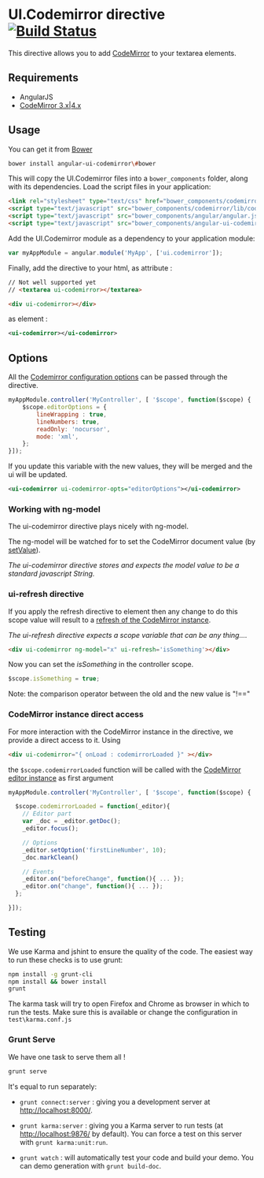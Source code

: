 # UI.Codemirror directive [![Build Status](https://travis-ci.org/angular-ui/ui-codemirror.png)](https://travis-ci.org/angular-ui/ui-codemirror)

This directive allows you to add [CodeMirror](http://codemirror.net/) to your textarea elements.

## Requirements

- AngularJS
- [CodeMirror 3.x|4.x](https://github.com/marijnh/CodeMirror)


## Usage

You can get it from [Bower](http://bower.io/)

```sh
bower install angular-ui-codemirror\#bower
```

This will copy the UI.Codemirror files into a `bower_components` folder, along with its dependencies. Load the script files in your application:

```html
<link rel="stylesheet" type="text/css" href="bower_components/codemirror/lib/codemirror.css">
<script type="text/javascript" src="bower_components/codemirror/lib/codemirror.js"></script>
<script type="text/javascript" src="bower_components/angular/angular.js"></script>
<script type="text/javascript" src="bower_components/angular-ui-codemirror/ui-codemirror.js"></script>
```

Add the UI.Codemirror module as a dependency to your application module:

```javascript
var myAppModule = angular.module('MyApp', ['ui.codemirror']);
```

Finally, add the directive to your html,
as attribute :

```html
// Not well supported yet
// <textarea ui-codemirror></textarea> 

<div ui-codemirror></div>
```

as element :
```xml
<ui-codemirror></ui-codemirror>
```


## Options

All the [Codemirror configuration options](http://codemirror.net/doc/manual.html#config) can be passed through the directive.

```javascript
myAppModule.controller('MyController', [ '$scope', function($scope) {
	$scope.editorOptions = {
		lineWrapping : true,
		lineNumbers: true,
		readOnly: 'nocursor',
		mode: 'xml',
	};
}]);
```

If you update this variable with the new values, they will be merged and the ui will be updated.

```xml
<ui-codemirror ui-codemirror-opts="editorOptions"></ui-codemirror>
```

### Working with ng-model

The ui-codemirror directive plays nicely with ng-model.

The ng-model will be watched for to set the CodeMirror document value (by [setValue](http://codemirror.net/doc/manual.html#setValue)).

_The ui-codemirror directive stores and expects the model value to be a standard javascript String._

### ui-refresh directive

If you apply the refresh directive to element then any change to do this scope value will result to a [refresh of the CodeMirror instance](http://codemirror.net/doc/manual.html#refresh).

_The ui-refresh directive expects a scope variable that can be any thing...._

```html
<div ui-codemirror ng-model="x" ui-refresh='isSomething'></div>
```

Now you can set the _isSomething_ in the controller scope.

```javascript
$scope.isSomething = true;
```

Note: the comparison operator between the old and the new value is "!=="


### CodeMirror instance direct access

For more interaction with the CodeMirror instance in the directive, we provide a direct access to it.
Using

```html
<div ui-codemirror="{ onLoad : codemirrorLoaded }" ></div>
```

the `$scope.codemirrorLoaded` function will be called with the [CodeMirror editor instance](http://codemirror.net/doc/manual.html#CodeMirror) as first argument

```javascript
myAppModule.controller('MyController', [ '$scope', function($scope) {

  $scope.codemirrorLoaded = function(_editor){
    // Editor part
    var _doc = _editor.getDoc();
    _editor.focus();

    // Options
    _editor.setOption('firstLineNumber', 10);
    _doc.markClean()

    // Events
    _editor.on("beforeChange", function(){ ... });
    _editor.on("change", function(){ ... });
  };

}]);
```

## Testing

We use Karma and jshint to ensure the quality of the code.  The easiest way to run these checks is to use grunt:

```sh
npm install -g grunt-cli
npm install && bower install
grunt
```

The karma task will try to open Firefox and Chrome as browser in which to run the tests.  Make sure this is available or change the configuration in `test\karma.conf.js`


### Grunt Serve

We have one task to serve them all !

```sh
grunt serve
```

It's equal to run separately: 

* `grunt connect:server` : giving you a development server at [http://localhost:8000/](http://localhost:8000/).

* `grunt karma:server` : giving you a Karma server to run tests (at [http://localhost:9876/](http://localhost:9876/) by default). You can force a test on this server with `grunt karma:unit:run`.

* `grunt watch` : will automatically test your code and build your demo.  You can demo generation with `grunt build-doc`.
